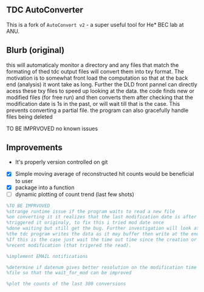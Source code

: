 TDC AutoConverter
--------------------------------------------------------------------------------

This is a fork of `AutoConvert v2` - a super useful tool for He\* BEC lab at ANU.

## Blurb (original)

 this will automaticaly monitor a directory and any files that match the 
formating of thed tdc output files will convert them into txy format.
The motivation is to somewhat front load the computation so that at the back end
 (analysis) it wont take as long. Further the DLD front pannel can directly
acess these txy files to speed up looking at the data. 
the code finds new or modified files (for free run) and then converts them
after checking that the modification date is 1s in the past, or will wait
till that is the case. This prevents converting a partial file.
the program can also gracefully handle files being deleted

TO BE IMPRVOVED
no known issues
 
## Improvements
- It's properly version controlled on git
- [x] Simple moving average of reconstructed hit counts would be beneficial to user 
- [x] package into a function
- [ ] dynamic plotting of count trend (last few shots)

``` matlab
%TO BE IMPRVOVED
%strange runtime issue if the program waits to read a new file
%on converting it it realizes that the last modification date is after what
%triggered it originaly, to fix this i tried mod date once
%done waiting but still get the bug. Further investigation will look at how
%the tdc program writes the data as it may buffer then write at the end.
%If this is the case just wait the time out time since the creation or
%recent modification (that trigered the read).

%implement EMAIL notifications

%determine if datenum gives better resolution on the modification time of a
%file so that the wait_for_mod can be improved

%plot the counts of the last 300 conversions
```
